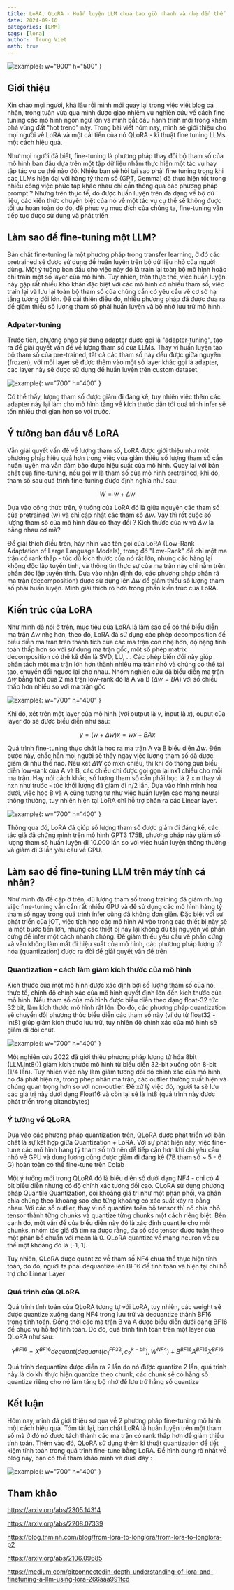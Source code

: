 ```yaml
---
title: LoRA, QLoRA - Huấn luyện LLM chưa bao giờ nhanh và nhẹ đến thế ! 
date: 2024-09-16
categories: [LMM]
tags: [lora]
author:  Trung Viet 
math: true
---
```


![example](/assets/img/llm/Llama-scaled.jpeg){: w="900" h="500" }

## Giới thiệu 
Xin chào mọi người, khá lâu rồi mình mới quay lại trong việc viết blog cá nhân, trong tuần vừa qua mình được giao nhiệm vụ nghiên cứu về cách fine tuning các mô hình ngôn ngữ lớn và mình bắt đầu hành trình mới trong khám phá vùng đất "hot trend" này. Trong bài viết hôm nay, mình sẽ giới thiệu cho mọi người về LoRA và một cải tiến của nó QLoRA - kĩ thuật fine tuning LLMs một cách hiệu quả. 

Như mọi người đã biết, fine-tuning là phương pháp thay đổi bộ tham số của mô hình ban đầu dựa trên một tập dữ liệu nhằm thực hiện một tác vụ hay tập tác vụ cụ thể nào đó. Nhiều bạn sẽ hỏi tại sao phải fine tuning trong khi các LLMs hiện đại với hàng tỷ tham số (GPT, Gemma) đã thực hiện tốt trong nhiều công việc phức tạp khác nhau chỉ cần thông qua các phương pháp prompt ? Nhưng trên thực tế, do được huấn luyện trên đa dạng về bộ dữ liệu, các kiến thức chuyên biệt của nó về một tác vụ cụ thể sẽ không được tối ưu hoàn toàn do đó, để phục vụ mục đích của chúng ta, fine-tuning vẫn tiếp tục được sử dụng và phát triển


## Làm sao để fine-tuning một LLM?

Bản chất fine-tuning là một phương pháp trong transfer learning, ở đó các pretrained sẽ được sử dụng để huấn luyện trên bộ dữ liệu nhỏ của người dùng. Một ý tưởng ban đầu cho việc này đó là train lại toàn bộ mô hình hoặc chỉ train một số layer của mô hình. Tuy nhiên, trên thực thế, việc huấn luyện này gặp rất nhiều khó khăn đặc biệt với các mô hình có nhiều tham số, việc train lại và lưu lại toàn bộ tham số của chúng cần có yêu cầu về cơ sở hạ tầng tương đối lớn. Để cải thiện điều đó, nhiều phương pháp đã được đưa ra để giảm thiểu số lượng tham số phải huấn luyện và bộ nhớ lưu trữ mô hình. 

### Adpater-tuning

Trước tiên, phương pháp sử dụng adapter được gọi là "adapter-tuning", tạo ra để giải quyết vấn đề về lượng tham số của LLMs. Thay vì huấn luyện tạo bộ tham số của pre-trained, tất cả các tham số này dều được giữa nguyên (frozen), với mỗi layer sẽ được thêm vào một số layer khác gọi là adapter, các layer này sẽ được sử dụng để huấn luyện trên custom dataset.  

![example](/assets/img/llm/adapter-tuning.png){: w="700" h="400" }

Có thể thấy, lượng tham số được giảm đi đáng kể, tuy nhiên việc thêm các adapter này lại làm cho mô hình tăng về kích thước dẫn tới quá trình infer sẽ tốn nhiều thời gian hơn so với trước. 



## Ý tưởng ban đầu về LoRA 

Vẫn giải quyết vấn đề về lượng tham số, LoRA được giới thiệu như một phương pháp hiệu quả hơn trong việc vừa giảm thiểu số lượng tham số cần huấn luyện mà vẫn đảm bảo được hiệu suất của mô hình. Quay lại với bản chất của fine-tuning, nếu gọi $w$ là tham số của mô hình pretrained, khi đó, tham số sau quá trình fine-tuning được định nghĩa như sau: 

$$ W = w + \Delta w $$ 

Dựa vào công thức trên, ý tưởng của LoRA đó là giữa nguyên các tham số của pretrained (w) và chỉ cập nhật các tham số $\Delta w$. Vậy thì rốt cuộc số lượng tham số của mô hình đâu có thay đổi ? Kích thước của $w$ và $\Delta w$ là bằng nhau cơ mà? 

Để giải thích điều trên, hãy nhìn vào tên gọi của LoRA (Low-Rank Adaptation of Large Language Models), trong đó "Low-Rank" để chỉ một ma trận có rank thấp - tức dù kích thước của nó rất lớn, nhưng các hàng lại không độc lập tuyến tính, và thông tin thực sự của ma trận này chỉ nằm trên phần độc lập tuyến tính. Dựa vào nhận định đó, các phương pháp phân rã ma trận (decomposition) được sử dụng lên $\Delta w$ để giảm thiểu số lượng tham số phải huấn luyện. Mình giải thích rõ hơn trong phần kiến trúc của LoRA. 


## Kiến trúc của LoRA 

Như mình đã nói ở trên, mục tiêu của LoRA là làm sao để có thể biểu diễn ma trận $\Delta w$ nhẹ hơn, theo đó, LoRA đã sử dụng các phép decomposition để biểu diễn ma trận trên thành tích của các ma trận con nhẹ hơn, độ nặng tính toán thấp hơn so với sử dụng ma trận gốc, một số phép matrix decomposition  có thể kể đến là SVD, LU, ... Các phép biến đổi này giúp phân tách một ma trận lớn hơn thành nhiều ma trận nhỏ và chúng có thể tái tạo, chuyển đổi ngược lại cho nhau. Nhóm nghiên cứu đã biểu diễn ma trận $\Delta w$ bằng tích của 2 ma trận low-rank đó là A và B ($\Delta w = BA$) với số chiều thấp hơn nhiều so với ma trận gốc 

![example](/assets/img/llm/lora-decompo.png){: w="700" h="400" }

Khi đó, xét trên một layer của mô hình (với output là $y$, input là $x$), ouput của layer đó sẽ được biểu diễn như sau: 

$$ y = (w + \Delta w)x = wx + BAx $$ 

Quá trình fine-tuning thực chất là học ra ma trận A và B biểu diễn $\Delta w$. Đến bước này, chắc hẳn mọi người sẽ thấy ngay việc lượng tham số đã được giảm đi như thế nào. Nếu xét $\Delta W$ có mxn chiều, thì khi đó thông qua biểu diễn low-rank của A và B, các chiều chỉ được gọi gọn lại nx1 chiều cho mỗi ma trận. Hay nói cách khác, số lượng tham số cần phải học là 2 x n thay vì nxn như trước - tức khối lượng đã giảm đi n/2 lần. Dựa vào hình minh họa dưới, việc học B và A cũng tương tự như việc huấn luyện các mạng neural thông thường, tuy nhiên hiện tại LoRA chỉ hỗ trợ phân ra các Linear layer. 

![example](/assets/img/llm/lora-finetuning.gif){: w="700" h="400" }


Thông qua đó, LoRA đã giúp số lượng tham số được giảm đi đáng kể, các tác giả đã chứng minh trên mô hình GPT3 175B, phương pháp này giảm số lượng tham số huấn luyện đi 10.000 lần so với việc huấn luyện thông thường và giảm đi 3 lần yêu cầu về GPU. 


## Làm sao để fine-tuning LLM trên máy tính cá nhân?

Như mình đã đề cập ở trên, dù lượng tham số trong training đã giảm nhưng việc fine-tuning vẫn cần rất nhiều GPU và để sử dụng các mô hình hàng tỷ tham số ngay trong quá trình infer cũng đã không đơn giản. Đặc biệt với sự phát triển của IOT, việc tích hợp các mô hình AI vào trong các thiết bị này sẽ là một bước tiến lớn, nhưng các thiết bị này lại không đủ tài nguyên về phần cứng để infer một cách nhanh chóng.  Để giảm thiểu yêu cầu về phần cứng và vẫn không làm mất đi hiệu suất của mô hình, các phương pháp lượng tử hóa (quantization) được ra đời để giải quyết vấn đề trên 

### Quantization - cách làm giảm kích thước của mô hình 

Kích thước của một mô hình được xác định bởi số lượng tham số của nó, thực tế, chính độ chính xác của mô hình quyết định lớn đến kích thước của mô hình. Nếu tham số của mô hình được biểu diễn theo dạng float-32 tức 32 bit, làm kích thước mô hình rất lớn. Do đó, các phương pháp quantization sẽ chuyển đổi phương thức biểu diễn các tham số này (ví dụ từ float32 - int8) giúp giảm kích thước lưu trữ, tuy nhiên độ chính xác của mô hình sẽ giảm đi đôi chút. 

![example](/assets/img/llm/quantization-overview.png){: w="700" h="400" }

Một nghiên cứu 2022 đã giới thiệu phương pháp lượng tử hóa 8bit (LLM.int8()) giảm kích thước mô hình từ biểu diễn 32-bit xuống còn 8-bit (1/4 lần). Tuy nhiên việc này làm giảm tương đối độ chính xác của mô hình, họ đã phát hiện ra, trong phép nhân ma trận, các outlier thường xuất hiện và chúng quan trọng hơn so với non-outlier. Để xử lý việc đó, người ta sẽ lưu các giá trị này dưới dạng Float16 và còn lại sẽ là int8 (quá trình này được phát triển trong bitandbytes)


### Ý tưởng về QLoRA 

Dựa vào các phương pháp quantization trên, QLoRA được phát triển với bản chất là sự kết hợp giữa Quantization + LoRA. Với sự phát hiện này, việc fine-tune các mô hình hàng tỷ tham số trở nên dễ tiếp cận hơn khi chỉ yêu cầu nhỏ về GPU và dung lượng cũng được giảm đi đáng kể (7B tham số ~ 5 - 6 G) hoàn toàn có thể fine-tune trên Colab

Một ý tưởng mới trong QLoRA đó là biểu diễn số dưới dạng NF4 - chỉ có 4 bit biểu diễn nhưng có độ chính xác tương đối cao. QLoRA sử dụng phương pháp Quantile Quantization, coi khoảng giá trị như một phân phối, và phân chia chúng theo khoảng sao cho từng khoảng có xác suất xảy ra bằng nhau. Với các số outlier, thay vì nó quantize toàn bộ tensor thì nó chia nhỏ tensor thành từng chunks và quantize từng chunks một cách riêng biệt. Bên cạnh đó, một vấn đề của biểu diễn này đó là xác định quantile cho mỗi chunks, nhóm tác giả đã tìm ra được rằng, đa số các tensor được tuân theo một phân bố chuẩn với mean là 0. QLoRA quantize về mạng neuron về cụ thể một khoảng đó là [-1, 1]. 


Tuy nhiên, QLoRA được quantize về tham số NF4 chưa thể thực hiện tính toán, do đó, người ta phải dequantize lên BF16 để tính toán và hiện tại chỉ hỗ trợ cho Linear Layer 


### Quá trình của QLoRA 

Quá trình tính toán của QLoRA tương tự với LoRA, tuy nhiên, các weight sẽ được quantize xuống dạng NF4 trong lưu trữ và dequantize thành BF16 trong tính toán. Đồng thời các ma trận B và A được biểu diễn dưới dạng BF16 để phục vụ hỗ trợ tính toán. Do đó, quá trình tính toán trên một layer của QLoRA như sau: 

$$ Y^{BF16} = X^{BF16} dequant(dequant(c_1^{FP32}, c_2^{k-bit}), W^{NF4}) +  B^{BF16}A^{BF16}X^{BF16} $$


Quá trình dequantize được diễn ra 2 lần do nó được quantize 2 lần, quá trình này là do khi thực hiện quantize theo chunk, các chunk sẽ có hằng số quantize riêng cho nó làm tăng bộ nhớ để lưu trữ hằng số quantize 


## Kết luận 

Hôm nay, mình đã giới thiệu sơ qua về 2 phương pháp fine-tuning mô hình một cách hiệu quả. Tóm tắt lại, bản chất LoRA là huấn luyện trên một tham số mà ở đó nó được tách thành các ma trận có rank thấp hơn để giảm thiểu tính toán. Thêm vào đó, QLoRA sử dụng thêm kĩ thuật quantization để tiết kiệm tính toán trong quá trình fine-tune bằng LoRA. Để hình dung rõ nhất về blog này, bạn có thể tham khảo mình vẽ dưới đây : 

![example](/assets/img/llm/q-lora-lora.png){: w="700" h="400" }



## Tham khảo 

https://arxiv.org/abs/2305.14314

https://arxiv.org/abs/2208.07339

https://blog.tnminh.com/blog/from-lora-to-longlora/from-lora-to-longlora-p2

https://arxiv.org/abs/2106.09685

https://medium.com/gitconnectedin-depth-understanding-of-lora-and-finetuning-a-llm-using-lora-266aaa991fcd